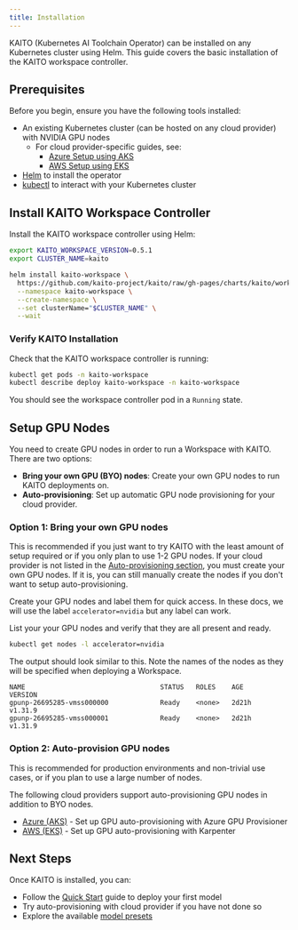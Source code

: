 ```yaml
---
title: Installation
---
```


KAITO (Kubernetes AI Toolchain Operator) can be installed on any Kubernetes cluster using Helm. This guide covers the basic installation of the KAITO workspace controller.

## Prerequisites

Before you begin, ensure you have the following tools installed:

- An existing Kubernetes cluster (can be hosted on any cloud provider) with NVIDIA GPU nodes
  - For cloud provider-specific guides, see:
    - [Azure Setup using AKS](azure)
    - [AWS Setup using EKS](aws)
- [Helm](https://helm.sh) to install the operator
- [kubectl](https://kubernetes.io/docs/tasks/tools/) to interact with your Kubernetes cluster

## Install KAITO Workspace Controller

Install the KAITO workspace controller using Helm:

```bash
export KAITO_WORKSPACE_VERSION=0.5.1
export CLUSTER_NAME=kaito

helm install kaito-workspace \
  https://github.com/kaito-project/kaito/raw/gh-pages/charts/kaito/workspace-$KAITO_WORKSPACE_VERSION.tgz \
  --namespace kaito-workspace \
  --create-namespace \
  --set clusterName="$CLUSTER_NAME" \
  --wait
```

### Verify KAITO Installation

Check that the KAITO workspace controller is running:

```bash
kubectl get pods -n kaito-workspace
kubectl describe deploy kaito-workspace -n kaito-workspace
```

You should see the workspace controller pod in a `Running` state.

## Setup GPU Nodes

You need to create GPU nodes in order to run a Workspace with KAITO. There are two options:

- **Bring your own GPU (BYO) nodes**: Create your own GPU nodes to run KAITO deployments on. 
- **Auto-provisioning**: Set up automatic GPU node provisioning for your cloud provider. 

### Option 1: Bring your own GPU nodes

This is recommended if you just want to try KAITO with the least amount of setup required or if you only plan to use 1-2 GPU nodes. If your cloud provider is not listed in the [Auto-provisioning section](#option-2-auto-provision-gpu-nodes), you must create your own GPU nodes. If it is, you can still manually create the nodes if you don't want to setup auto-provisioning.

Create your GPU nodes and label them for quick access. In these docs, we will use the label `accelerator=nvidia` but any label can work.

List your your GPU nodes and verify that they are all present and ready.

```bash
kubectl get nodes -l accelerator=nvidia
```

The output should look similar to this. Note the names of the nodes as they will be specified when deploying a Workspace.

```
NAME                                  STATUS   ROLES    AGE     VERSION
gpunp-26695285-vmss000000             Ready    <none>   2d21h   v1.31.9
gpunp-26695285-vmss000001             Ready    <none>   2d21h   v1.31.9
```

### Option 2: Auto-provision GPU nodes

This is recommended for production environments and non-trivial use cases, or if you plan to use a large number of nodes.

The following cloud providers support auto-provisioning GPU nodes in addition to BYO nodes.

- [Azure (AKS)](azure#setup-auto-provisioning) - Set up GPU auto-provisioning with Azure GPU Provisioner
- [AWS (EKS)](aws#setup-auto-provisioning) - Set up GPU auto-provisioning with Karpenter

## Next Steps

Once KAITO is installed, you can:

- Follow the [Quick Start](quick-start) guide to deploy your first model
- Try auto-provisioning with cloud provider if you have not done so
- Explore the available [model presets](presets)
